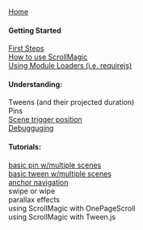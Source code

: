 [Home](https://github.com/janpaepke/ScrollMagic/wiki)

#### Getting Started
[First Steps](./Getting-Started-:-First-Steps)  
[How to use ScrollMagic](./Getting-Started-:-How-to-use-ScrollMagic)  
[Using Module Loaders (i.e. requirejs)](./Getting-Started-:-Using-Module-Loaders)  

#### Understanding:
Tweens (and their projected duration)  
Pins  
[Scene trigger position](./Understanding-:-The-scene-trigger-position)  
[Debugguging](./Understanding-:-Debugging)  

#### Tutorials:
[basic pin w/multiple scenes](./Tutorial-:-Basic-Pin)  
[basic tween w/multiple scenes](./Tutorial-:-Basic-Tween)  
[anchor navigation](./Tutorial-:-Anchor-Navigation)  
swipe or wipe  
parallax effects  
using ScrollMagic with OnePageScroll  
using ScrollMagic with Tween.js  